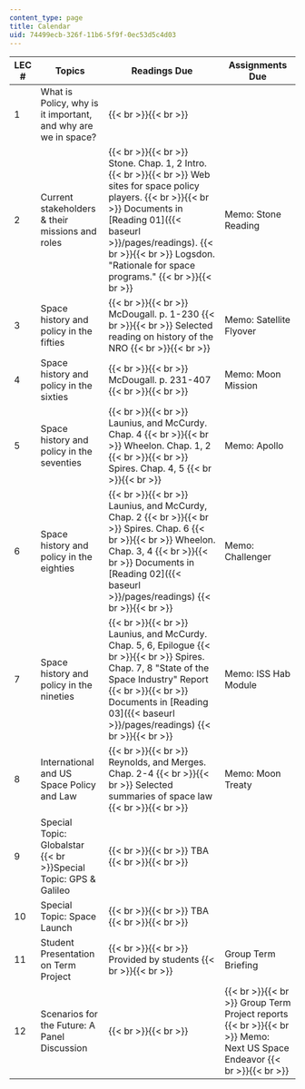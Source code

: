 ```yaml
---
content_type: page
title: Calendar
uid: 74499ecb-326f-11b6-5f9f-0ec53d5c4d03
---
```


| LEC # | Topics | Readings Due | Assignments Due |
| --- | --- | --- | --- |
| 1 | What is Policy, why is it important, and why are we in space? |  {{< br >}}{{< br >}}  |  |
| 2 | Current stakeholders & their missions and roles |  {{< br >}}{{< br >}} Stone. Chap. 1, 2 Intro. {{< br >}}{{< br >}} Web sites for space policy players. {{< br >}}{{< br >}} Documents in [Reading 01]({{< baseurl >}}/pages/readings). {{< br >}}{{< br >}} Logsdon. "Rationale for space programs." {{< br >}}{{< br >}}  | Memo: Stone Reading |
| 3 | Space history and policy in the fifties |  {{< br >}}{{< br >}} McDougall. p. 1-230 {{< br >}}{{< br >}} Selected reading on history of the NRO {{< br >}}{{< br >}}  | Memo: Satellite Flyover |
| 4 | Space history and policy in the sixties |  {{< br >}}{{< br >}} McDougall. p. 231-407 {{< br >}}{{< br >}}  | Memo: Moon Mission |
| 5 | Space history and policy in the seventies |  {{< br >}}{{< br >}} Launius, and McCurdy. Chap. 4 {{< br >}}{{< br >}} Wheelon. Chap. 1, 2 {{< br >}}{{< br >}} Spires. Chap. 4, 5 {{< br >}}{{< br >}}  | Memo: Apollo |
| 6 | Space history and policy in the eighties |  {{< br >}}{{< br >}} Launius, and McCurdy, Chap. 2 {{< br >}}{{< br >}} Spires. Chap. 6 {{< br >}}{{< br >}} Wheelon. Chap. 3, 4 {{< br >}}{{< br >}} Documents in [Reading 02]({{< baseurl >}}/pages/readings) {{< br >}}{{< br >}}  | Memo: Challenger |
| 7 | Space history and policy in the nineties |  {{< br >}}{{< br >}} Launius, and McCurdy. Chap. 5, 6, Epilogue {{< br >}}{{< br >}} Spires. Chap. 7, 8 "State of the Space Industry" Report {{< br >}}{{< br >}} Documents in [Reading 03]({{< baseurl >}}/pages/readings) {{< br >}}{{< br >}}  | Memo: ISS Hab Module |
| 8 | International and US Space Policy and Law |  {{< br >}}{{< br >}} Reynolds, and Merges. Chap. 2-4 {{< br >}}{{< br >}} Selected summaries of space law {{< br >}}{{< br >}}  | Memo: Moon Treaty |
| 9 | Special Topic: Globalstar  {{< br >}}Special Topic: GPS & Galileo |  {{< br >}}{{< br >}} TBA {{< br >}}{{< br >}}  |  |
| 10 | Special Topic: Space Launch |  {{< br >}}{{< br >}} TBA {{< br >}}{{< br >}}  |  |
| 11 | Student Presentation on Term Project |  {{< br >}}{{< br >}} Provided by students {{< br >}}{{< br >}}  | Group Term Briefing |
| 12 | Scenarios for the Future: A Panel Discussion |  {{< br >}}{{< br >}}  |  {{< br >}}{{< br >}} Group Term Project reports {{< br >}}{{< br >}} Memo: Next US Space Endeavor {{< br >}}{{< br >}}